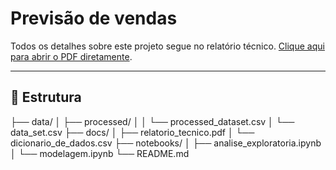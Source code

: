 # Previsão de vendas

Todos os detalhes sobre este projeto segue no relatório técnico. [Clique aqui para abrir o PDF diretamente](docs/relatorio_tecnico.pdf).

---

## 📂 Estrutura

├── data/
│ ├── processed/
│ │ └── processed_dataset.csv
│ └── data_set.csv
├── docs/
│ ├── relatorio_tecnico.pdf
│ └── dicionario_de_dados.csv
├── notebooks/
│ ├── analise_exploratoria.ipynb
│ └── modelagem.ipynb
└── README.md